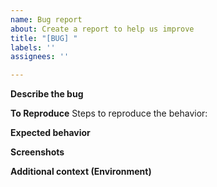 ```yaml
---
name: Bug report
about: Create a report to help us improve
title: "[BUG] "
labels: ''
assignees: ''

---
```


**Describe the bug**
<!--- A clear and concise description of what the bug is. -->

**To Reproduce**
Steps to reproduce the behavior:
<!--- 1. Go to '...' -->
<!--- 2. Click on '....'   -->
<!--- 3. Scroll down to '....'  -->
<!--- 4. See error -->

**Expected behavior**
<!--- A clear and concise description of what you expected to happen. -->

**Screenshots**
<!--- If applicable, add screenshots to help explain your problem. -->

**Additional context (Environment)**
<!--- Add any other context about the problem here. -->
